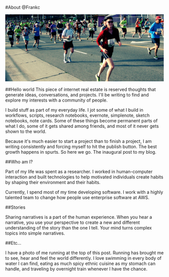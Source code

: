 #About @Frankc

![Taken on a run around Los Angeles. 2013](run.jpg "Running")

##Hello world
This piece of internet real estate is reserved thoughts that generate ideas, conversations, and projects. I'll be writing to find and explore my interests with a community of people.

I build stuff as part of my everyday life. I jot some of what I build in workflows, scripts, research notebooks, evernote, simplenote, sketch notebooks, note cards. Some of these things become permanent parts of what I do, some of it gets shared among friends, and most of it never gets shown to the world.

Because it's much easier to start a project than to finish a project, I am writing consistently and forcing myself to hit the publish button. The best growth happens in spurts. So here we go. The inaugural post to my blog.

##Who am I?

Part of my life was spent as a researcher. I worked in human-computer interaction and built technologies to help motivated individuals create habits by shaping their environment and their habits.

Currently, I spend most of my time developing software. I work with a highly talented team to change how people use enterprise software at AWS.

##Stories

Sharing narratives is a part of the human experience. When you hear a narrative, you use your perspective to create a new and different understanding of the story than the one I tell. Your mind turns complex topics into simple narratives.

##Etc…

I have a photo of me running at the top of this post. Running has brought me to see, hear and feel the world differently. I love swimming in every body of water I can find, eating as much spicy ethnic cuisine as my stomach can handle, and traveling by overnight train whenever I have the chance.
